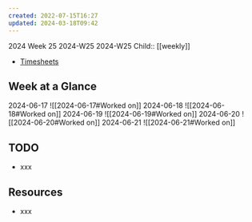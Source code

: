 ```yaml
---
created: 2022-07-15T16:27
updated: 2024-03-18T09:42
---
```

2024 Week 25
2024-W25 2024-W25
Child:: [[weekly]]

- [Timesheets](http://timesheets.mixtelematics.com/MixTimesheetsUI/app/index.html#/TimeSheet)

## Week at a Glance

2024-06-17
![[2024-06-17#Worked on]]
2024-06-18
![[2024-06-18#Worked on]]
2024-06-19
![[2024-06-19#Worked on]]
2024-06-20
![[2024-06-20#Worked on]]
2024-06-21
![[2024-06-21#Worked on]]

## TODO

- xxx

## Resources

- xxx


